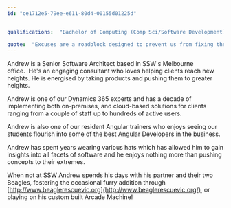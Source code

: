 ```yaml
---
id: "ce1712e5-79ee-e611-80d4-00155d01225d"


qualifications:  "Bachelor of Computing (Comp Sci/Software Development)"

quote:  "Excuses are a roadblock designed to prevent us from fixing the underlying issue"
---
```


Andrew is a Senior Software Architect based in SSW's Melbourne office.  He's an engaging consultant who loves helping clients reach new heights. He is energised by taking products and pushing them to greater heights.  

Andrew is one of our Dynamics 365 experts and has a decade of implementing both on-premises, and cloud-based solutions for clients ranging from a couple of staff up to hundreds of active users.  

Andrew is also one of our resident Angular trainers who enjoys seeing our students flourish into some of the best Angular Developers in the business.  

Andrew has spent years wearing various hats which has allowed him to gain insights into all facets of software and he enjoys nothing more than pushing concepts to their extremes.  

When not at SSW Andrew spends his days with his partner and their two Beagles, fostering the occasional furry addition through [http://www.beaglerescuevic.org](http://www.beaglerescuevic.org/), or playing on his custom built Arcade Machine!  